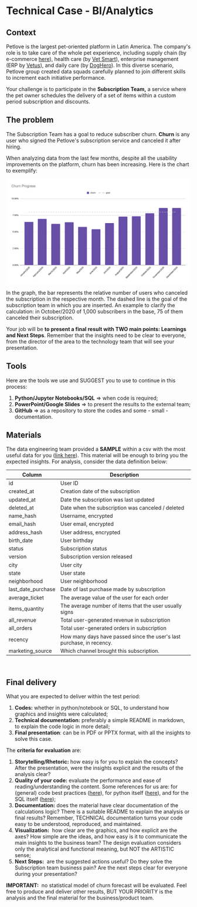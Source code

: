 # Technical Case - BI/Analytics

## Context

Petlove is the largest pet-oriented platform in Latin America. The company's role is to take care of the whole pet experience, including supply chain (by e-commerce [here](https://www.petlove.com.br/)), health care (by [Vet Smart](https://www.vetsmart.com.br/)), enterprise management (ERP by [Vetus](https://vetus.com.br/)), and daily care (by [DogHero](https://www.doghero.com.br/)).  In this diverse scenario, Petlove group created data squads carefully planned to join different skills to increment each initiative performance.

Your challenge is to participate in the **Subscription Team,** a service where the pet owner schedules the delivery of a set of items within a custom period subscription and discounts.

## The problem

The Subscription Team has a goal to reduce subscriber churn. **Churn** is any user who signed the Petlove's subscription service and canceled it after hiring.

When analyzing data from the last few months, despite all the usability improvements on the platform, churn has been increasing. Here is the chart to exemplify:

![Churn Progress Over Time](./materials/churn.png)

In the graph, the bar represents the relative number of users who canceled the subscription in the respective month. The dashed line is the goal of the subscription team in which you are inserted. An example to clarify the calculation: in October/2020 of 1,000 subscribers in the base, 75 of them canceled their subscription.

Your job will be **to present a final result with TWO main points: Learnings and Next Steps**. Remember that the insights need to be clear to everyone, from the director of the area to the technology team that will see your presentation.

## Tools

Here are the tools we use and SUGGEST you to use to continue in this process:

1. **Python/Jupyter Notebooks/SQL** ⇒ when code is required;
2. **PowerPoint/Google Slides** ⇒ to present the results to the external team;
3. **GitHub** ⇒ as a repository to store the codes and some - small - documentation. 

## Materials

The data engineering team provided a **SAMPLE** within a csv with the most useful data for you ([link here](https://github.com/petlove/vagas/blob/master/data/bi-analysis/data-test-analytics.csv)). This material will be enough to bring you the expected insights. For analysis, consider the data definition below:

| Column             | Description                                                           |
|--------------------|-----------------------------------------------------------------------|
| id                 | User ID                                                               |
| created_at         | Creation date of the subscription                                     |
| updated_at         | Date the subscription was last updated                                |
| deleted_at         | Date when the subscription was canceled / deleted                     |
| name_hash          | Username, encrypted                                                   |
| email_hash         | User email, encrypted                                                 |
| address_hash       | User address, encrypted                                               |
| birth_date         | User birthday                                                         |
| status             | Subscription status                                                   |
| version            | Subscription version released                                         |
| city               | User city                                                             |
| state              | User state                                                            |
| neighborhood       | User neighborhood                                                     |
| last_date_purchase | Date of last purchase made by subscription                            |
| average_ticket     | The average value of the user for each order                          |
| items_quantity     | The average number of items that the user usually signs               |
| all_revenue        | Total user-generated revenue in subscription                          |
| all_orders         | Total user-generated orders in subscription                           |
| recency            | How many days have passed since the user's last purchase, in recency. |
| marketing_source   | Which channel brought this subscription.                              |
<br>

## Final delivery

What you are expected to deliver within the test period:

1. **Codes:** whether in python/notebook or SQL, to understand how graphics and insights were calculated;
2. **Technical documentation:** preferably a simple README in markdown, to explain the code logic in more detail;
3. **Final presentation**: can be in PDF or PPTX format, with all the insights to solve this case.

The **criteria for evaluation** are:

1. **Storytelling/Rhetoric:** how easy is for you to explain the concepts? After the presentation, were the insights explicit and the results of the analysis clear?
2. **Quality of your code:** evaluate the performance and ease of reading/understanding the content. Some references for us are: for (general) code best practices ([here](https://www.amazon.com/Clean-Code-Handbook-Software-Craftsmanship/dp/0132350882)), for python itself ([here](https://google.github.io/styleguide/pyguide.html)), and for the SQL itself ([here](https://about.gitlab.com/handbook/business-ops/data-team/platform/sql-style-guide/));
3. **Documentation:** does the material have clear documentation of the calculations logic? There is a suitable README to explain the analysis or final results? Remember, TECHNICAL documentation turns your code easy to be understood, reproduced, and maintained.
4. **Visualization:**  how clear are the graphics, and how explicit are the axes? How simple are the ideas, and how easy is it to communicate the main insights to the business team? The design evaluation considers only the analytical and functional meaning, but NOT the ARTISTIC sense;
5. **Next Steps:**  are the suggested actions useful? Do they solve the Subscription team business pain? Are the next steps clear for everyone during your presentation?

**IMPORTANT:**  no statistical model of churn forecast will be evaluated. Feel free to produce and deliver other results, BUT YOUR PRIORITY is the analysis and the final material for the business/product team.
